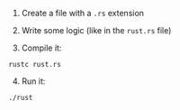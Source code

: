 1. Create a file with a `.rs` extension

2. Write some logic (like in the `rust.rs` file)

3. Compile it:
```
rustc rust.rs
```

4. Run it:
```
./rust
```